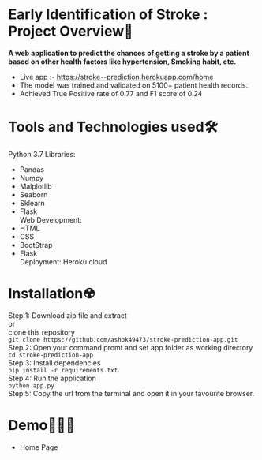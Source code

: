 # Early Identification of Stroke : Project Overview🎯
**A web application to predict the chances of getting a stroke by a patient based on other health factors like hypertension, Smoking habit, etc.**
- Live app :- https://stroke--prediction.herokuapp.com/home
- The model was trained and validated on 5100+ patient health records. 
- Achieved True Positive rate of 0.77 and F1 score of 0.24
# Tools and Technologies used🛠
Python 3.7
Libraries: 
- Pandas
- Numpy
- Malplotlib 
- Seaborn 
- Sklearn
- Flask<br>
Web Development:
- HTML
- CSS
- BootStrap 
- Flask <br>
Deployment: Heroku cloud

# Installation☢
Step 1: Download zip file and extract
<br>or<br>
clone this repository<br>
`git clone https://github.com/ashok49473/stroke-prediction-app.git`<br>
Step 2: Open your command promt and set app folder as working directory<br>
`cd stroke-prediction-app`<br>
Step 3: Install dependencies<br>
`pip install -r requirements.txt`<br>
Step 4: Run the application<br>
`python app.py`<br>
Step 5: Copy the url from the terminal and open it in your favourite browser.<br>
# Demo👨🏻‍💻
- Home Page

